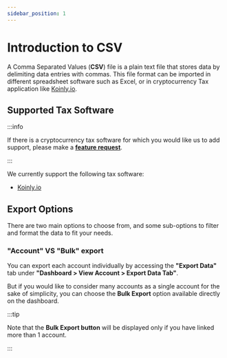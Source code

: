 ```yaml
---
sidebar_position: 1
---
```


# Introduction to CSV

A Comma Separated Values (**CSV**) file is a plain text file that stores data by delimiting data 
entries with commas. This file format can be imported in different spreadsheet software such as Excel,
or in cryptocurrency Tax application like [Koinly.io](https://koinly.io/).

## Supported Tax Software

:::info

If there is a cryptocurrency tax software for which you would like us to add support, please make a 
**[feature request](https://github.com/PaskLab/adastry-ui/discussions/categories/feature-request)**.

:::

We currently support the following tax software:

- [Koinly.io](https://koinly.io/)

## Export Options

There are two main options to choose from, and some sub-options to filter and format the data to fit your needs.

### "Account" VS "Bulk" export

You can export each account individually by accessing the **"Export Data"** tab under
**"Dashboard > View Account > Export Data Tab"**.

But if you would like to consider many accounts as a single account for the sake of simplicity,
you can choose the **Bulk Export** option available directly on the dashboard.

:::tip

Note that the **Bulk Export button** will be
displayed only if you have linked more than 1 account.

:::
